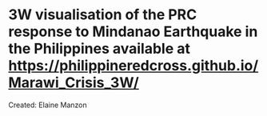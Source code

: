 3W visualisation of the PRC response to Mindanao Earthquake in the Philippines
available at https://philippineredcross.github.io/Marawi_Crisis_3W/
==============
Created: Elaine Manzon
